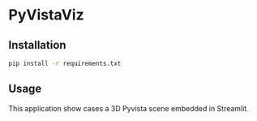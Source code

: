 # PyVistaViz

## Installation
```bash
pip install -r requirements.txt
```

## Usage
This application show cases a 3D Pyvista scene embedded in Streamlit.
